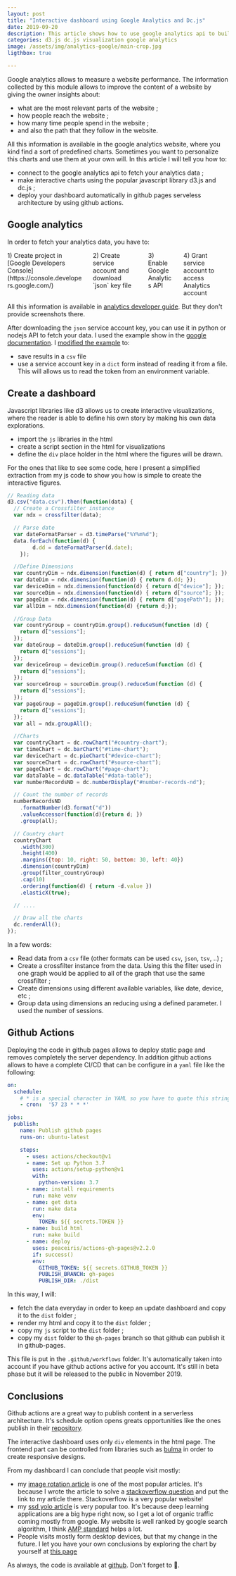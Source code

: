 ```yaml
---
layout: post
title: "Interactive dashboard using Google Analytics and Dc.js"
date: 2019-09-20
description: This article shows how to use google analytics api to build a customized dashboard using javascript library dc.js.
categories: d3.js dc.js visualization google analytics
image: /assets/img/analytics-google/main-crop.jpg
ligthbox: true

---
```


Google analytics allows to measure a website performance.
The information collected by this module allows to improve the content of a
website by giving the owner insights about:
- what are the most relevant parts of the website ;
- how people reach the website ;
- how many time people spend in the website ;
- and also the path that they follow in the website.

All this information is available in the google analytics website, where you kind find a sort of predefined charts. 
Sometimes you want to personalize this charts and use them at your own will.
In this article I will tell you how to:
- connect to the google analytics api to fetch your analytics data ;
- make interactive charts using the popular javascript library d3.js and dc.js ;
- deploy your dashboard automatically in github pages serveless architecture by using github actions.

<center>
<amp-img src="/assets/img/analytics-google/main.jpg" alt="google analytics dashboard" height="651" width="682" layout="intrinsic"></amp-img>
</center>

## Google analytics

In order to fetch your analytics data, you have to:

<div class="columns is-mobile is-multiline is-horizontal-center">

<div class="column is-6-desktop is-6-mobile">
<amp-image-lightbox id="lightbox1"
  layout="nodisplay"></amp-image-lightbox>
<amp-img on="tap:lightbox1"
  role="button"
  tabindex="0"
  aria-describedby="credentials"
  alt="Credentials google analytics"
  title="Credentials google analytics"
  src="/assets/img/analytics-google/credentials.png"
  layout="responsive"
  width="697"
  height="355"></amp-img>
<div id="credentials">
1) Create project in [Google Developers Console](https://console.developers.google.com/)
</div>
</div>

<div class="column is-6-desktop is-6-mobile">
<amp-image-lightbox id="lightbox2"
  layout="nodisplay"></amp-image-lightbox>
<amp-img on="tap:lightbox2"
  role="button"
  tabindex="0"
  aria-describedby="service_account"
  alt="Service account key"
  title="Service account key"
  src="/assets/img/analytics-google/service_account.png"
  layout="responsive"
  width="505"
  height="428"></amp-img>
<div id="service_account">
2) Create service account and download `json` key file
</div>
</div>

<div class="column is-6-desktop is-6-mobile">
<amp-image-lightbox id="lightbox3"
  layout="nodisplay"></amp-image-lightbox>
<amp-img on="tap:lightbox3"
  role="button"
  tabindex="0"
  aria-describedby="enable"
  alt="Enable google analytics api"
  title="Enable google analytics api"
  src="/assets/img/analytics-google/enable.png"
  layout="responsive"
  width="697"
  height="355"></amp-img>
<div id="enable">
3) Enable Google Analytics API
</div>
</div>

<div class="column is-6-desktop is-6-mobile">
<amp-image-lightbox id="lightbox4"
  layout="nodisplay"></amp-image-lightbox>
<amp-img on="tap:lightbox4"
  role="button"
  tabindex="0"
  aria-describedby="account"
  alt="Grant service account"
  title="Grant service account"
  src="/assets/img/analytics-google/account.png"
  layout="responsive"
  width="505"
  height="428"></amp-img>
<div id="account">
4) Grant service account to access Analytics account
</div>
</div>

</div>

All this information is available in [analytics developer guide](https://developers.google.com/analytics/devguides/reporting/core/v4/authorization).
But they don't provide screenshots there.

After downloading the `json` service account key, you can use it in python or nodejs API to fetch your data.
I used the example show in the [google documentation](https://developers.google.com/analytics/devguides/config/mgmt/v3/quickstart/service-py).
I [modified the example](https://github.com/cristianpb/analytics-google/blob/master/analytics.py) to:
- save results in a `csv` file
- use a service account key in a `dict` form instead of reading it from a file. This will allows us to read the token from an environment variable.

## Create a dashboard

Javascript libraries like d3 allows us to create interactive visualizations, where the reader is able to define his own story by making his own data explorations.

- import the `js` libraries in the html
- create a script section in the html for visualizations
- define the `div` place holder in the html where the figures will be drawn.


For the ones that like to see some code, here I present a simplified extraction from my js code to show you how is simple to create the interactive figures.

```js
// Reading data
d3.csv("data.csv").then(function(data) {
  // Create a Crossfilter instance
  var ndx = crossfilter(data);

  // Parse date
  var dateFormatParser = d3.timeParse("%Y%m%d");
  data.forEach(function(d) {
		d.dd = dateFormatParser(d.date);
	});

  //Define Dimensions
  var countryDim = ndx.dimension(function(d) { return d["country"]; });
  var dateDim = ndx.dimension(function(d) { return d.dd; });
  var deviceDim = ndx.dimension(function(d) { return d["device"]; });
  var sourceDim = ndx.dimension(function(d) { return d["source"]; });
  var pageDim = ndx.dimension(function(d) { return d["pagePath"]; });
  var allDim = ndx.dimension(function(d) {return d;});

  //Group Data
  var countryGroup = countryDim.group().reduceSum(function (d) {
    return d["sessions"];
  });
  var dateGroup = dateDim.group().reduceSum(function (d) {
    return d["sessions"];
  });
  var deviceGroup = deviceDim.group().reduceSum(function (d) {
    return d["sessions"];
  });
  var sourceGroup = sourceDim.group().reduceSum(function (d) {
    return d["sessions"];
  });
  var pageGroup = pageDim.group().reduceSum(function (d) {
    return d["sessions"];
  });
  var all = ndx.groupAll();

  //Charts
  var countryChart = dc.rowChart("#country-chart");
  var timeChart = dc.barChart("#time-chart");
  var deviceChart = dc.pieChart("#device-chart");
  var sourceChart = dc.rowChart("#source-chart");
  var pageChart = dc.rowChart("#page-chart");
  var dataTable = dc.dataTable("#data-table");
  var numberRecordsND = dc.numberDisplay("#number-records-nd");

  // Count the number of records
  numberRecordsND
    .formatNumber(d3.format("d"))
    .valueAccessor(function(d){return d; })
    .group(all);

  // Country chart
  countryChart
    .width(300)
    .height(400)        
    .margins({top: 10, right: 50, bottom: 30, left: 40})
    .dimension(countryDim)
    .group(filter_countryGroup)
    .cap(10)
    .ordering(function(d) { return -d.value })
    .elasticX(true);

  // ....

  // Draw all the charts
  dc.renderAll();
});
```

In a few words:
- Read data from a `csv` file (other formats can be used `csv`, `json`, `tsv`, ..) ;
- Create a crossfilter instance from the data. Using this the filter used in one graph would be applied to all of the graph that use the same crossfilter ;
- Create dimensions using different available variables, like date, device, etc ;
- Group data using dimensions an reducing using a defined parameter. I used the number of sessions.


## Github Actions

Deploying the code in github pages allows to deploy static page and removes completely the server dependency. In addition github actions allows to have a complete CI/CD that can be configure in a `yaml` file like the following:

```yaml
on:
  schedule:
    # * is a special character in YAML so you have to quote this string
    - cron:  '57 23 * * *'

jobs:
  publish:
    name: Publish github pages
    runs-on: ubuntu-latest

    steps:
      - uses: actions/checkout@v1
      - name: Set up Python 3.7
        uses: actions/setup-python@v1
        with:
          python-version: 3.7
      - name: install requirements
        run: make venv
      - name: get data
        run: make data
        env:
          TOKEN: ${{ secrets.TOKEN }}
      - name: build html
        run: make build
      - name: deploy
        uses: peaceiris/actions-gh-pages@v2.2.0
        if: success()
        env:
          GITHUB_TOKEN: ${{ secrets.GITHUB_TOKEN }}
          PUBLISH_BRANCH: gh-pages
          PUBLISH_DIR: ./dist

```

In this way, I will:
- fetch the data everyday in order to keep an update dashboard and copy it to the `dist` folder ;
- render my html and copy it to the `dist` folder ;
- copy my `js` script to the `dist` folder ;
- copy my `dist` folder to the `gh-pages` branch so that github can publish it in github-pages.

This file is put in the `.github/workflows` folder. It's automatically taken
into account if you have github actions active for you account. It's still in
beta phase but it will be released to the public in November 2019.

## Conclusions

Github actions are a great way to publish content in a serverless architecture.
It's schedule option opens greats opportunities like the ones publish in their
[repository](https://github.com/sdras/awesome-actions).

The interactive dashboard uses only `div` elements in the html page. The
frontend part can be controlled from libraries such as [bulma](http://bulma.io) in order to create
responsive designs.

From my dashboard I can conclude that people visit mostly:
- my [image rotation article](https://cristianpb.github.io/blog/image-rotation-opencv) is one of the most popular articles. It's because I wrote the article to solve a [stackoverflow question](https://stackoverflow.com/questions/42354804/find-x-y-rotated-coordinates-locations-in-image-opencv-python/47956005#47956005) and put the link to my article there. Stackoverflow is a very popular website!
- my [ssd yolo article](https://cristianpb.github.io/blog/ssd-yolo) is very popular too. It's because deep learning applications are a big hype right now, so I get a lot of organic traffic coming mostly from google. My website is well ranked by google search algorithm, I think [AMP standard](http://www.url.com) helps a lot.
- People visits mostly form desktop devices, but that my change in the future. I let you have your own conclusions by exploring the chart by yourself at [this page](https://cristianpb.github.io/analytics-google) 

As always, the code is available at [github](https://github.com/cristianpb/analytics-google). Don't forget to 🌟.
